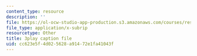```yaml
---
content_type: resource
description: ''
file: https://ol-ocw-studio-app-production.s3.amazonaws.com/courses/res-8-005-vibrations-and-waves-problem-solving-fall-2012/cc623e5f4d025628a91472e1fa41043f_j1ADxLi1wYg.vtt
file_type: application/x-subrip
resourcetype: Other
title: 3play caption file
uid: cc623e5f-4d02-5628-a914-72e1fa41043f
---
```

